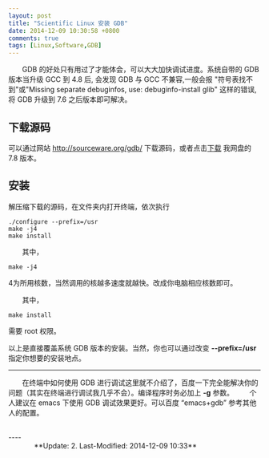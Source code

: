 ```yaml
---
layout: post
title: "Scientific Linux 安装 GDB"
date: 2014-12-09 10:30:58 +0800
comments: true
tags: [Linux,Software,GDB]
---
```


&#160; &#160; &#160; &#160;GDB 的好处只有用过了才能体会，可以大大加快调试进度。系统自带的 GDB 版本当升级 GCC 到 4.8 后, 会发现 GDB 与 GCC 不兼容,一般会报 "符号表找不到"或"Missing separate debuginfos, use: debuginfo-install glib" 这样的错误,将 GDB 升级到 7.6 之后版本即可解决。
<!--more-->
## 下载源码
可以通过网站 http://sourceware.org/gdb/ 下载源码，或者点击[下载](http://share.weiyun.com/6a10cc74bfadf425273dd9b5583c7db2) 我网盘的 7.8 版本。

## 安装
解压缩下载的源码，在文件夹内打开终端，依次执行
~~~shell
./configure --prefix=/usr
make -j4
make install
~~~

&#160; &#160; &#160; &#160;其中，
~~~shell
make -j4
~~~
4为所用核数，当然调用的核越多速度就越快。改成你电脑相应核数即可。

&#160; &#160; &#160; &#160;其中，
~~~shell
make install
~~~
需要 root 权限。

以上是直接覆盖系统 GDB 版本的安装。当然，你也可以通过改变 **\-\-prefix=/usr** 指定你想要的安装地点。

----
&#160; &#160; &#160; &#160;在终端中如何使用 GDB 进行调试这里就不介绍了，百度一下完全能解决你的问题（其实在终端进行调试我几乎不会）。编译程序时务必加上 **-g** 参数。
&#160; &#160; &#160; &#160;个人建议在 emacs 下使用 GDB 调试效果更好。可以百度 “emacs+gdb” 参考其他人的配置。


<br />
----
&#160; &#160; &#160; &#160; &#160; &#160; &#160; &#160; &#160; &#160; &#160; &#160; &#160; &#160; &#160; &#160; &#160; &#160; &#160; &#160; &#160; &#160; &#160; &#160; &#160; &#160; &#160; &#160; &#160; &#160; &#160; &#160; &#160; &#160; &#160; &#160; &#160; &#160; &#160; &#160; &#160; &#160; &#160; &#160; &#160; &#160; &#160; &#160; &#160; &#160; &#160; &#160; &#160; &#160; &#160; &#160; &#160; &#160; &#160; &#160; &#160; &#160; &#160; &#160; &#160; &#160; &#160;**Update: 2. Last-Modified: 2014-12-09 10:33**
